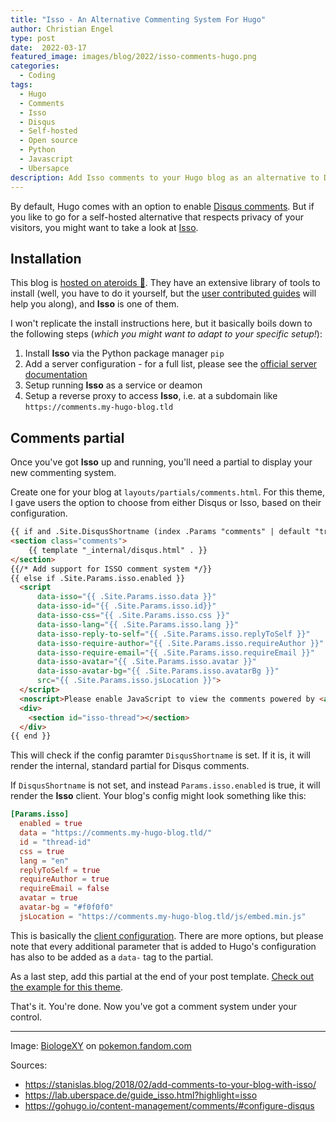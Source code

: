 ```yaml
---
title: "Isso - An Alternative Commenting System For Hugo"
author: Christian Engel
type: post
date:  2022-03-17
featured_image: images/blog/2022/isso-comments-hugo.png
categories:
  - Coding
tags:
  - Hugo
  - Comments
  - Isso
  - Disqus
  - Self-hosted
  - Open source
  - Python
  - Javascript
  - Ubersapce
description: Add Isso comments to your Hugo blog as an alternative to Disqus. It's open source and can be self-hosted.
---
```


By default, Hugo comes with an option to enable [Disqus comments](https://disqus.com). But if you like to go for a self-hosted alternative that respects privacy of your visitors, you might want to take a look at [Isso](https://posativ.org/isso/).

## Installation

This blog is [hosted on ateroids :rocket:](https://uberspace.de/en/). They have an extensive library of tools to install (well, you have to do it yourself, but the [user contributed guides](https://lab.uberspace.de/guide_isso.html?highlight=isso) will help you along), and **Isso** is one of them.

I won't replicate the install instructions here, but it basically boils down to the following steps (*which you might want to adapt to your specific setup!*):

1. Install **Isso** via the Python package manager `pip`
2. Add a server configuration - for a full list, please see the [official server documentation](https://posativ.org/isso/docs/configuration/server/)
3. Setup running **Isso** as a service or deamon
4. Setup a reverse proxy to access **Isso**, i.e. at a subdomain like `https://comments.my-hugo-blog.tld`

## Comments partial

Once you've got **Isso** up and running, you'll need a partial to display your new commenting system.

Create one for your blog at `layouts/partials/comments.html`. For this theme, I gave users the option to choose from either Disqus or Isso, based on their configuration.

```html
{{ if and .Site.DisqusShortname (index .Params "comments" | default "true") (not .Site.IsServer) }}
<section class="comments">
	{{ template "_internal/disqus.html" . }}
</section>
{{/* Add support for ISSO comment system */}}
{{ else if .Site.Params.isso.enabled }}
  <script
      data-isso="{{ .Site.Params.isso.data }}"
      data-isso-id="{{ .Site.Params.isso.id}}"
      data-isso-css="{{ .Site.Params.isso.css }}"
      data-isso-lang="{{ .Site.Params.isso.lang }}"
      data-isso-reply-to-self="{{ .Site.Params.isso.replyToSelf }}"
      data-isso-require-author="{{ .Site.Params.isso.requireAuthor }}"
      data-isso-require-email="{{ .Site.Params.isso.requireEmail }}"
      data-isso-avatar="{{ .Site.Params.isso.avatar }}"
      data-isso-avatar-bg="{{ .Site.Params.isso.avatarBg }}"
      src="{{ .Site.Params.isso.jsLocation }}">
  </script>
  <noscript>Please enable JavaScript to view the comments powered by <a href="https://posativ.org/isso/">Isso</a>.</noscript>
  <div>
    <section id="isso-thread"></section>
  </div>
{{ end }}
```

This will check if the config paramter `DisqusShortname` is set. If it is, it will render the internal, standard partial for Disqus comments.

If `DisqusShortname` is not set, and instead `Params.isso.enabled` is true, it will render the **Isso** client. Your blog's config might look something like this:

```toml
[Params.isso]
  enabled = true
  data = "https://comments.my-hugo-blog.tld/"
  id = "thread-id"
  css = true
  lang = "en"
  replyToSelf = true
  requireAuthor = true
  requireEmail = false
  avatar = true
  avatar-bg = "#f0f0f0"
  jsLocation = "https://comments.my-hugo-blog.tld/js/embed.min.js"
```

This is basically the [client configuration](https://posativ.org/isso/docs/configuration/client/). There are more options, but please note that every additional parameter that is added to Hugo's configuration has also to be added as a `data-` tag to the partial.

As a last step, add this partial at the end of your post template. [Check out the example for this theme](https://github.com/chringel21/chringel-hugo-theme/blob/main/layouts/post/single.html#L77).

That's it. You're done. Now you've got a comment system under your control.

---

Image: [BiologeXY](https://pokemon.fandom.com/de/wiki/Benutzer:BiologeXY) on [pokemon.fandom.com](https://pokemon.fandom.com/de/wiki/Isso)

Sources: 
* https://stanislas.blog/2018/02/add-comments-to-your-blog-with-isso/
* https://lab.uberspace.de/guide_isso.html?highlight=isso
* https://gohugo.io/content-management/comments/#configure-disqus